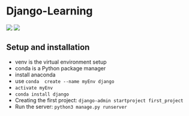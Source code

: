 # Django-Learning

<img src="https://media.geeksforgeeks.org/wp-content/uploads/20211122171829/nikhilimagereedit.jpg" />

<img src="https://lh5.googleusercontent.com/54HDTKbGksKrnDumos_P_R3VQq6rA7GKAT39ODq-xpQOa7q-BjXc5aTFi3I29dhWJoyAVjNqv88WzAPEg0tApf2iN3U-PoySx66gKzFSJYoPlKZTFBBZ71vqluwrFwcogptpdPz9"/>

## Setup and installation

- venv is the virtual environment setup
- conda is a Python package manager
- install anaconda
- use ` conda  create --name myEnv django `
-  ` activate myEnv `
-  ` conda install django `
-  Creating the first project: ` django-admin startproject first_project `
-  Run the server: ` python3 manage.py runserver ` 
